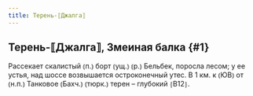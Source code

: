 ```yaml
---
title: Терень-⟦Джалга⟧
---
```

## Терень-⟦Джалга⟧, Змеиная балка {#1}

Рассекает скалистый ⦅п.⦆ борт ⦅ущ.⦆ ⦅р.⦆ Бельбек, поросла лесом; у ее устья, над шоссе возвышается остроконечный утес. В 1 км. к ⦅ЮВ⦆ от ⦅н.п.⦆ Танковое ⦅Бахч.⦆ ⦅тюрк.⦆ терен – глубокий ⦃В12⦄.
